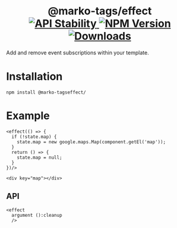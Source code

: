 <h1 align="center">
  <!-- Logo -->
  <br/>
  @marko-tags/effect
	<br/>

  <!-- Stability -->
  <a href="https://nodejs.org/api/documentation.html#documentation_stability_index">
    <img src="https://img.shields.io/badge/stability-stable-green.svg" alt="API Stability"/>
  </a>
  <!-- NPM Version -->
  <a href="https://npmjs.org/package/@marko-tags/effect">
    <img src="https://img.shields.io/npm/v/@marko-tags/effect.svg" alt="NPM Version"/>
  </a>
  <!-- Downloads -->
  <a href="https://npmjs.org/package/@marko-tags/effect">
    <img src="https://img.shields.io/npm/dm/@marko-tags/effect.svg" alt="Downloads"/>
  </a>
</h1>

Add and remove event subscriptions within your template.

# Installation

```console
npm install @marko-tagseffect/
```

# Example

```marko
<effect(() => {
  if (!state.map) {
    state.map = new google.maps.Map(component.getEl('map'));
  }
  return () => {
    state.map = null;
  }
})/>

<div key="map"></div>
```

## API

```marko
<effect
  argument ():cleanup
  />
```
